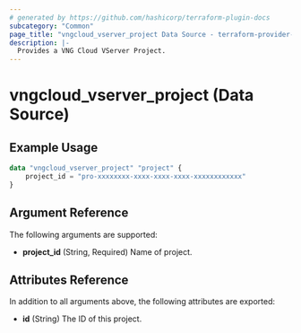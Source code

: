 ```yaml
---
# generated by https://github.com/hashicorp/terraform-plugin-docs
subcategory: "Common"
page_title: "vngcloud_vserver_project Data Source - terraform-provider-vngcloud"
description: |-
  Provides a VNG Cloud VServer Project. 
---
```


# vngcloud_vserver_project (Data Source)



## Example Usage

```terraform
data "vngcloud_vserver_project" "project" {
    project_id = "pro-xxxxxxxx-xxxx-xxxx-xxxx-xxxxxxxxxxxx"
}
```

## Argument Reference

The following arguments are supported:

- **project_id** (String, Required) Name of project.

## Attributes Reference

In addition to all arguments above, the following attributes are exported:

- **id** (String) The ID of this project.


